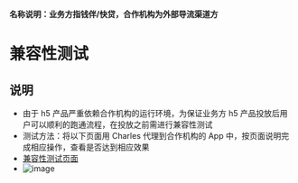 **名称说明：业务方指钱伴/快贷，合作机构为外部导流渠道方**

# 兼容性测试

## 说明

- 由于 h5 产品严重依赖合作机构的运行环境，为保证业务方 h5 产品投放后用户可以顺利的跑通流程，在投放之前需进行兼容性测试
- 测试方法：将以下页面用 Charles 代理到合作机构的 App 中，按页面说明完成相应操作，查看是否达到相应效果
- [兼容性测试页面](https://microservice.wacai.com/loan/leap/test)
- ![image](https://s1.wacdn.com/wis/532/59fbcb9d8fd12ed4_778x1358.png)